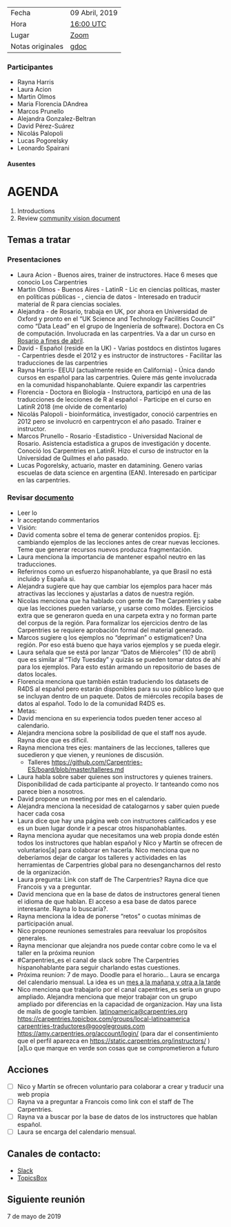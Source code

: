 |||
|--|--|
| Fecha | 09 Abril, 2019                                                                                               |
| Hora  | [16:00 UTC](https://www.timeanddate.com/worldclock/fixedtime.html?msg=Carpentries_es&iso=20190509T06&p1=51&ah=1) |
| Lugar | [Zoom](https://zoom.us/j/665523065)                                                          |
| Notas originales   | [gdoc](https://docs.google.com/document/d/1J6zqsDYIskujYRRM3BSdpFvGCNxytLNQlYftgg_x7yU/edit#heading=h.8gjfacrt9nm1)                                                 |

### Participantes

* Rayna Harris
* Laura Acion 
* Martin Olmos
* Maria Florencia DAndrea
* Marcos Prunello 
* Alejandra Gonzalez-Beltran
* David Pérez-Suárez
* Nicolás Palopoli
* Lucas Pogorelsky
* Leonardo Spairani

#### Ausentes


# AGENDA
1. Introductions
2. Review [community vision document](https://docs.google.com/document/d/1_7kqG0KQHABywxVYD3Cd7yiktofymovZVKR5RSp5C-c/edit)
                                                            
## Temas a tratar

### Presentaciones

- Laura Acion - Buenos aires, trainer de instructores. Hace 6 meses que conocio Los Carpentries
- Martin Olmos - Buenos Aires - LatinR - Lic en ciencias políticas, master en
  políticas públicas - , ciencia de datos - Interesado en traducir material de R
  para ciencias sociales.
- Alejandra - de Rosario, trabaja en UK, por ahora en Universidad de Oxford y
  pronto en el “UK Science and Technology Facilities Council” como “Data Lead”
  en el grupo de Ingeniería de software). Doctora en Cs de computación.
  Involucrada en las carpentries. Va a dar un curso en [Rosario a fines de
  abril](https://agbeltran.github.io/2019-04-25-rosario/).
- David - Español (reside en la UK) - Varias postdocs en distintos lugares -
  Carpentries desde el 2012 y es instructor de instructores - Facilitar las
  traducciones de las carpentries
- Rayna Harris- EEUU (actualmente reside en California) - Única dando cursos en
  español para las carpentries. Quiere más gente involucrada en la comunidad
  hispanohablante. Quiere expandir las carpentries
- Florencia - Doctora en Biología - Instructora, participó en una de las
  traducciones de lecciones de R al español - Participe en el curso en LatinR
  2018 (me olvide de comentarlo)
- Nicolás Palopoli - bioinformática, investigador, conoció carpentries en 2012
  pero se involucró en carpentrycon el año pasado. Trainer e instructor.
- Marcos Prunello - Rosario -Estadistico - Universidad Nacional de Rosario.
  Asistencia estadistica a grupos de investigación y docente. Conoció los
  Carpentries en LatinR. Hizo el curso de instructor en la Universidad de
  Quilmes el año pasado.
- Lucas Pogorelsky, actuario, master en datamining. Genero varias escuelas de
  data science en argentina (EAN). Interesado en participar en las carpentries.

### Revisar [documento](https://docs.google.com/document/d/1_7kqG0KQHABywxVYD3Cd7yiktofymovZVKR5RSp5C-c/edit)

* Leer lo
* Ir acceptando commentarios
* Visión:
* David comenta sobre el tema de generar contenidos propios. Ej: cambiando ejemplos de las lecciones antes de crear nuevas lecciones. Teme que generar recursos nuevos produzca fragmentación. 
* Laura menciona la importancia de mantener español neutro en las traducciones.
* Referirnos como un esfuerzo  hispanohablante, ya que Brasil no está incluido y España si.
* Alejandra sugiere que hay que cambiar los ejemplos para hacer más atractivas las lecciones y ajustarlas a datos de nuestra región.
* Nicolas menciona que ha hablado con gente de The Carpentries y sabe que las lecciones pueden variarse, y usarse como moldes. Ejercicios extra que se generaron queda en una carpeta extra y no forman parte del corpus de la región. Para formalizar los ejercicios dentro de las Carpentries se requiere aprobación formal del material generado. 
* Marcos sugiere q los ejemplos no “depriman” o estigmaticen? Una región. Por eso está bueno que haya varios ejemplos y se pueda elegir.
* Laura señala que se está por lanzar “Datos de Miércoles” (10 de abril) que es similar al “Tidy Tuesday” y quizás se pueden tomar datos de ahí para los ejemplos. Para esto están armando un repositorio de bases de datos locales.
* Florencia menciona que también están traduciendo los datasets de R4DS al español pero estarán disponibles para su uso público luego que se incluyan dentro de un paquete. Datos de miércoles recopila bases de datos al español. Todo lo de la comunidad R4DS es.
* Metas:
* David menciona en su experiencia todos pueden tener acceso al calendario.
* Alejandra menciona sobre la posibilidad de que el staff nos ayude. Rayna dice que es dificil.
* Rayna menciona tres ejes: mantainers de las lecciones, talleres que sucedieron y que vienen, y reuniones de discusión. 
   * Talleres https://github.com/Carpentries-ES/board/blob/master/talleres.md
* Laura habla sobre saber quienes son instructores y quienes trainers. Disponibilidad de cada participante al proyecto. Ir tanteando como nos parece bien a nosotros. 
* David propone un meeting por mes en el calendario.
* Alejandra menciona la necesidad de catalogarnos y saber quien puede hacer cada cosa
* Laura dice que hay una página web con instructores calificados y ese es un buen lugar donde ir a pescar otros hispanohablantes.
* Rayna menciona ayudar que necesitamos una web propia donde estén todos los instructores que hablan español y Nico y Martín se ofrecen de voluntarios[a] para colaborar en hacerla. Nico menciona que no deberíamos dejar de cargar los talleres y actividades en las herramientas de Carpentries global para no desengancharnos del resto de la organización.
* Laura pregunta: Link con staff de The Carpentries? Rayna dice que Francois y va a preguntar.
* David menciona que en la base de datos de instructores general tienen el idioma de que hablan. El acceso a esa base de datos parece interesante. Rayna lo buscaría?.
* Rayna menciona la idea de ponerse “retos” o cuotas mínimas de participación anual.
* Nico propone reuniones semestrales para reevaluar los propósitos generales. 
* Rayna mencionar que alejandra nos puede contar cobre como le va el taller en la próxima reunion
* #Carpentries_es el  canal de slack sobre The Carpentries hispanohablante para seguir charlando estas cuestiones.
* Próxima reunion: 7 de mayo. Doodle para el horario… Laura se encarga del
  calendario mensual. La idea es un [mes a la mañana y otra a la
  tarde](https://www.timeanddate.com/worldclock/meetingtime.html?iso=20190507&p1=136&p2=51&p3=57)
* Nico menciona que trabajarlo por el canal capentries_es sería un grupo
  ampliado. Alejandra menciona que mejor trabajar con un grupo ampliado por
  diferencias en la capacidad de organizacion. Hay una lista de mails de google
  tambien. latinoamerica@carpentries.org
  https://carpentries.topicbox.com/groups/local-latinoamerica
  carpentries-traductores@googlegroups.com
  https://amy.carpentries.org/account/login/ (para dar el consentimiento que el
  perfil aparezca en https://static.carpentries.org/instructors/ ) [a]Lo que
  marque en verde son cosas que se comprometieron a futuro

## Acciones

- [ ] Nico y Martín se ofrecen voluntario para colaborar a crear y traducir una web propia
- [ ] Rayna va a preguntar a Francois como link con el staff de The Carpentries.
- [ ] Rayna va a buscar por la base de datos de los instructores que hablan español.
- [ ] Laura se encarga del calendario mensual.

## Canales de contacto:

- [Slack](https://swcarpentry.slack.com/messages/CDZLNHSMQ)
- [TopicsBox](https://carpentries.topicbox.com/groups/local-latinoamerica)

## Siguiente reunión

7 de mayo de 2019
  
